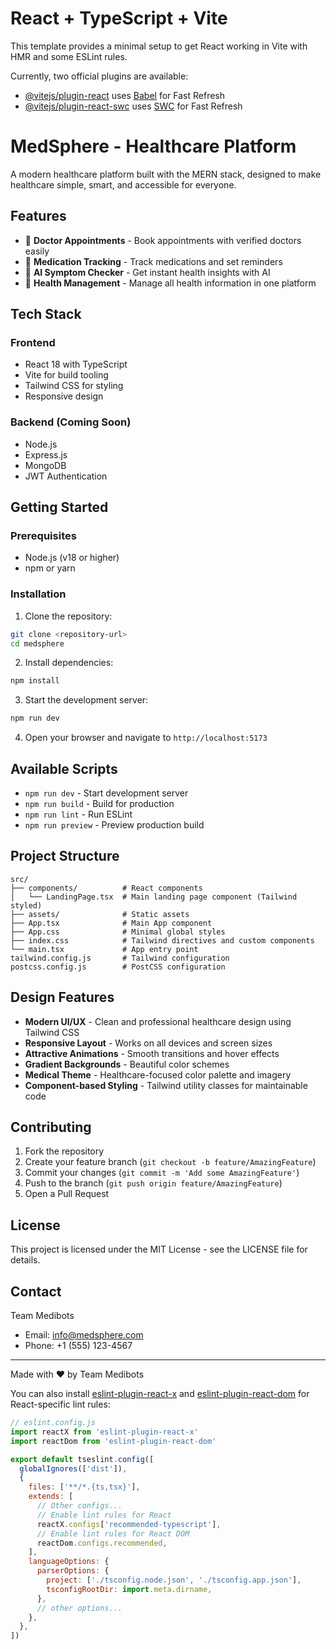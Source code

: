 # React + TypeScript + Vite

This template provides a minimal setup to get React working in Vite with HMR and some ESLint rules.

Currently, two official plugins are available:

- [@vitejs/plugin-react](https://github.com/vitejs/vite-plugin-react/blob/main/packages/plugin-react) uses [Babel](https://babeljs.io/) for Fast Refresh
- [@vitejs/plugin-react-swc](https://github.com/vitejs/vite-plugin-react/blob/main/packages/plugin-react-swc) uses [SWC](https://swc.rs/) for Fast Refresh

# MedSphere - Healthcare Platform

A modern healthcare platform built with the MERN stack, designed to make healthcare simple, smart, and accessible for everyone.

## Features

- 🏥 **Doctor Appointments** - Book appointments with verified doctors easily
- 💊 **Medication Tracking** - Track medications and set reminders
- 🤖 **AI Symptom Checker** - Get instant health insights with AI
- 📱 **Health Management** - Manage all health information in one platform

## Tech Stack

### Frontend
- React 18 with TypeScript
- Vite for build tooling
- Tailwind CSS for styling
- Responsive design

### Backend (Coming Soon)
- Node.js
- Express.js
- MongoDB
- JWT Authentication

## Getting Started

### Prerequisites
- Node.js (v18 or higher)
- npm or yarn

### Installation

1. Clone the repository:
```bash
git clone <repository-url>
cd medsphere
```

2. Install dependencies:
```bash
npm install
```

3. Start the development server:
```bash
npm run dev
```

4. Open your browser and navigate to `http://localhost:5173`

## Available Scripts

- `npm run dev` - Start development server
- `npm run build` - Build for production
- `npm run lint` - Run ESLint
- `npm run preview` - Preview production build

## Project Structure

```
src/
├── components/          # React components
│   └── LandingPage.tsx  # Main landing page component (Tailwind styled)
├── assets/              # Static assets
├── App.tsx              # Main App component
├── App.css              # Minimal global styles
├── index.css            # Tailwind directives and custom components
└── main.tsx             # App entry point
tailwind.config.js       # Tailwind configuration
postcss.config.js        # PostCSS configuration
```

## Design Features

- **Modern UI/UX** - Clean and professional healthcare design using Tailwind CSS
- **Responsive Layout** - Works on all devices and screen sizes
- **Attractive Animations** - Smooth transitions and hover effects
- **Gradient Backgrounds** - Beautiful color schemes
- **Medical Theme** - Healthcare-focused color palette and imagery
- **Component-based Styling** - Tailwind utility classes for maintainable code

## Contributing

1. Fork the repository
2. Create your feature branch (`git checkout -b feature/AmazingFeature`)
3. Commit your changes (`git commit -m 'Add some AmazingFeature'`)
4. Push to the branch (`git push origin feature/AmazingFeature`)
5. Open a Pull Request

## License

This project is licensed under the MIT License - see the LICENSE file for details.

## Contact

Team Medibots
- Email: info@medsphere.com
- Phone: +1 (555) 123-4567

---

Made with ❤️ by Team Medibots

You can also install [eslint-plugin-react-x](https://github.com/Rel1cx/eslint-react/tree/main/packages/plugins/eslint-plugin-react-x) and [eslint-plugin-react-dom](https://github.com/Rel1cx/eslint-react/tree/main/packages/plugins/eslint-plugin-react-dom) for React-specific lint rules:

```js
// eslint.config.js
import reactX from 'eslint-plugin-react-x'
import reactDom from 'eslint-plugin-react-dom'

export default tseslint.config([
  globalIgnores(['dist']),
  {
    files: ['**/*.{ts,tsx}'],
    extends: [
      // Other configs...
      // Enable lint rules for React
      reactX.configs['recommended-typescript'],
      // Enable lint rules for React DOM
      reactDom.configs.recommended,
    ],
    languageOptions: {
      parserOptions: {
        project: ['./tsconfig.node.json', './tsconfig.app.json'],
        tsconfigRootDir: import.meta.dirname,
      },
      // other options...
    },
  },
])
```
